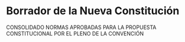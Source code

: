 # Borrador de la Nueva Constitución

CONSOLIDADO NORMAS APROBADAS PARA LA PROPUESTA CONSTITUCIONAL POR EL PLENO DE LA CONVENCIÓN
